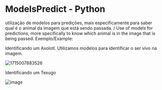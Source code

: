 # ModelsPredict - Python
utilização de modelos para predições, mais especificamente para saber qual é o animal da imagem que está sendo passada. / Use of models for predictions, more specifically to know which animal is in the image that is being passed.
Exemplo/Example: 

Identificando um Axolotl.
Utilizamos modelos para identificar o ser vivo na imagem.

![1715007883526](https://github.com/user-attachments/assets/d8bcac55-5153-4111-b99f-daff75a18bef)


Identificando um Texugo

![image](https://github.com/user-attachments/assets/0faee474-0967-484f-9b97-abd4270a9a59)


